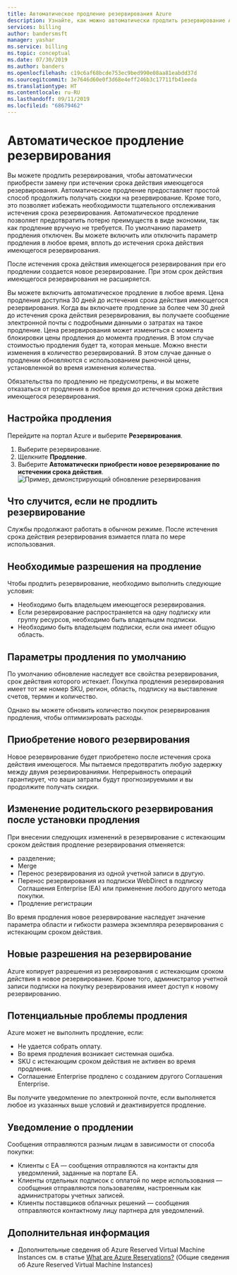 ```yaml
---
title: Автоматическое продление резервирования Azure
description: Узнайте, как можно автоматически продлить резервирование Azure, чтобы продолжить получать скидки на резервирование.
services: billing
author: bandersmsft
manager: yashar
ms.service: billing
ms.topic: conceptual
ms.date: 07/30/2019
ms.author: banders
ms.openlocfilehash: c19c6af68bcde753ec9bed990e08aa81eabdd37d
ms.sourcegitcommit: 3e7646d60e0f3d68e4eff246b3c17711fb41eeda
ms.translationtype: HT
ms.contentlocale: ru-RU
ms.lasthandoff: 09/11/2019
ms.locfileid: "68679462"
---
```

# <a name="automatically-renew-reservations"></a>Автоматическое продление резервирования

Вы можете продлить резервирования, чтобы автоматически приобрести замену при истечении срока действия имеющегося резервирования. Автоматическое продление предоставляет простой способ продолжить получать скидки на резервирование. Кроме того, это позволяет избежать необходимости тщательного отслеживания истечения срока резервирования. Автоматическое продление позволяет предотвратить потерю преимуществ в виде экономии, так как продление вручную не требуется. По умолчанию параметр продления отключен. Вы можете включить или отключить параметр продления в любое время, вплоть до истечения срока действия имеющегося резервирования.

После истечения срока действия имеющегося резервирования при его продлении создается новое резервирование. При этом срок действия имеющегося резервирования не расширяется.

Вы можете включить автоматическое продление в любое время. Цена продления доступна 30 дней до истечения срока действия имеющегося резервирования. Когда вы включаете продление за более чем 30 дней до истечения срока действия резервирования, вы получаете сообщение электронной почты с подробными данными о затратах на такое продление. Цена резервирования может измениться с момента блокировки цены продления до момента продления. В этом случае стоимостью продления будет та, которая меньше. Можно внести изменения в количество резервирований. В этом случае данные о продлении обновляются с использованием рыночной цены, установленной во время изменения количества.

Обязательства по продлению не предусмотрены, и вы можете отказаться от продления в любое время до истечения срока действия имеющегося резервирования.

## <a name="set-up-renewal"></a>Настройка продления

Перейдите на портал Azure и выберите **Резервирования**.

1. Выберите резервирование.
2. Щелкните **Продление**.
3. Выберите **Автоматически приобрести новое резервирование по истечении срока действия**.  
  ![Пример, демонстрирующий обновление резервирования](./media/billing-reservation-renew/reservation-renewal.png)

## <a name="if-you-dont-renew"></a>Что случится, если не продлить резервирование

Службы продолжают работать в обычном режиме. После истечения срока действия резервирования взимается плата по мере использования.

## <a name="required-renewal-permissions"></a>Необходимые разрешения на продление

Чтобы продлить резервирование, необходимо выполнить следующие условия:

- Необходимо быть владельцем имеющегося резервирования.
- Если резервирование распространяется на одну подписку или группу ресурсов, необходимо быть владельцем подписки.
- Необходимо быть владельцем подписки, если она имеет общую область.

## <a name="default-renewal-settings"></a>Параметры продления по умолчанию

По умолчанию обновление наследует все свойства резервирования, срок действия которого истекает. Покупка продления резервирования имеет тот же номер SKU, регион, область, подписку на выставление счетов, термин и количество.

Однако вы можете обновить количество покупок резервирования продления, чтобы оптимизировать расходы.

## <a name="when-the-new-reservation-is-purchased"></a>Приобретение нового резервирования

Новое резервирование будет приобретено после истечения срока действия имеющегося. Мы пытаемся предотвратить любую задержку между двумя резервированиями. Непрерывность операций гарантирует, что ваши затраты будут прогнозируемыми и вы продолжите получать скидки.

## <a name="changing-parent-reservation-after-setting-renewal"></a>Изменение родительского резервирования после установки продления

При внесении следующих изменений в резервирование с истекающим сроком действия продление резервирования отменяется:

- разделение;
- Merge
- Перенос резервирования из одной учетной записи в другую.
- Перенос резервирования из подписки WebDirect в подписку Соглашения Enterprise (EA) или применение любого другого метода покупки.
- Продление регистрации

Во время продления новое резервирование наследует значение параметра области и гибкости размера экземпляра резервирования с истекающим сроком действия.

## <a name="new-reservation-permissions"></a>Новые разрешения на резервирование

Azure копирует разрешения из резервирования с истекающим сроком действия в новое резервирование. Кроме того, администратор учетной записи подписки на покупку резервирования имеет доступ к новому резервированию.

## <a name="potential-renewal-problems"></a>Потенциальные проблемы продления

Azure может не выполнить продление, если:

- Не удается собрать оплату.
- Во время продления возникает системная ошибка.
- SKU с истекающим сроком действия не активен во время продления.
- Соглашение Enterprise продлено с созданием другого Соглашения Enterprise.

Вы получите уведомление по электронной почте, если выполняется любое из указанных выше условий и деактивируется продление.

## <a name="renewal-notification"></a>Уведомление о продлении

Сообщения отправляются разным лицам в зависимости от способа покупки:

- Клиенты с EA — сообщения отправляются на контакты для уведомлений, заданные на портале EA.
- Клиенты отдельных подписок с оплатой по мере использования — сообщения отправляются пользователям, настроенным как администраторы учетных записей.
- Клиенты поставщиков облачных решений — сообщения отправляются контактному лицу партнера для уведомлений.

## <a name="next-steps"></a>Дополнительная информация
- Дополнительные сведения об Azure Reserved Virtual Machine Instances см. в статье [What are Azure Reservations?](billing-save-compute-costs-reservations.md) (Общие сведения об Azure Reserved Virtual Machine Instances)
